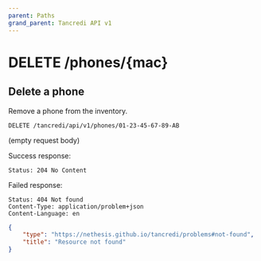 ```yaml
---
parent: Paths
grand_parent: Tancredi API v1
---
```


# DELETE /phones/{mac}

## Delete a phone

Remove a phone from the inventory.

    DELETE /tancredi/api/v1/phones/01-23-45-67-89-AB

(empty request body)

Success response:

    Status: 204 No Content

Failed response:

    Status: 404 Not found
    Content-Type: application/problem+json
    Content-Language: en

```json
{
    "type": "https://nethesis.github.io/tancredi/problems#not-found",
    "title": "Resource not found"
}
```

